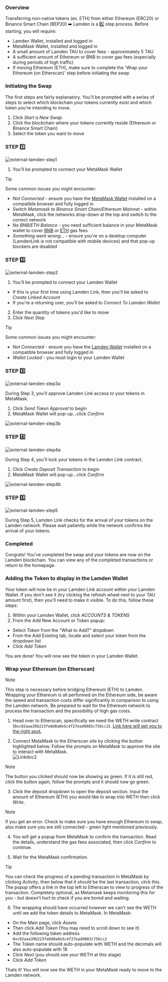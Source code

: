 ### Overview

Transferring non-native tokens (ex. ETH) from either Ethereum (ERC20) or Binance Smart Chain (BEP20) ➡️ Lamden is a 5️⃣ step process. Before starting, you will require:
* Lamden Wallet, installed and logged in
* MetaMask Wallet, installed and logged in
* A small amount of Lamden TAU to cover fees - approximately 5 TAU
* A sufficient amount of Ethereum or BNB to cover gas fees (especially during periods of high traffic)
* If moving Ethereum (ETH), make sure to complete the 'Wrap your Ethereum (on Etherscan)' step before initiating the swap

### Initiating the Swap

The first steps are fairly explanatory. You'll be prompted with a series of steps to select which blockchain your tokens currently exist and which token you're intending to move.

1. Click *Start a New Swap*.
2. Click the blockchain where your tokens currently reside (Ethereum or Binance Smart Chain)
3. Select the token you want to move

### STEP 1️⃣
![external-lamden-step1](./static/external-lamden-step1.png ':size=800')

1. You'll be prompted to connect your MetaMask Wallet

>[!Tip]
>Some common issues you might encounter:<br/>
> * *Not Connected* - ensure you have the [MetaMask Wallet](https://chrome.google.com/webstore/detail/metamask/nkbihfbeogaeaoehlefnkodbefgpgknn?hl=en) installed on a compatible browser and fully logged in<br/>
> * *Switch Metamask to Binance Smart Chain/Ethereum Mainnet* - within MetaMask, click the networks drop-down at the top and switch to the correct network<br/>
> * *No BNB/ETH Balance* - you need sufficient balance in your MetaMask wallet to cover [BNB](https://bscscan.com/gastracker) or [ETH](https://etherscan.io/gastracker) gas fees<br/>
> * *Something went wrong...* - ensure you're on a desktop computer (LamdenLink is not compatible with mobile devices) and that pop-up blockers are disabled

### STEP 2️⃣
![external-lamden-step2](./static/external-lamden-step2.png ':size=800')

1. You'll be prompted to connect your Lamden Wallet
* If this is your first time using Lamden Link, then you'll be asked to *Create Linked Account*
* If you're a returning user, you'll be asked to *Connect To Lamden Wallet*
2. Enter the quantity of tokens you'd like to move
3. Click *Next Step*

>[!Tip]
>Some common issues you might encounter:<br/>
> * *Not Connected* - ensure you have the [Lamden Wallet](https://chrome.google.com/webstore/detail/lamden-wallet-browser-ext/fhfffofbcgbjjojdnpcfompojdjjhdim) installed on a compatible browser and fully logged in<br/>
> * *Wallet Locked* - you must login to your Lamden Wallet

### STEP 3️⃣
![external-lamden-step3a](./static/external-lamden-step3a.png ':size=800')

During Step 3, you'll approve Lamden Link access to your tokens in MetaMask.

1. Click *Send Token Approval* to begin
2. MetaMask Wallet will pop-up...click *Confirm*

![external-lamden-step3b](./static/external-lamden-step3b.png ':size=300')

### STEP 4️⃣
![external-lamden-step4a](./static/external-lamden-step4a.png ':size=800')

During Step 4, you'll lock your tokens in the Lamden Link contract.

1. Click *Create Deposit Transaction* to begin
2. MetaMask Wallet will pop-up...click *Confirm*

![external-lamden-step4b](./static/external-lamden-step4b.png ':size=300')

### STEP 5️⃣
![external-lamden-step5](./static/external-lamden-step5.png ':size=800')

During Step 5, Lamden Link checks for the arrival of your tokens on the Lamden network. Please wait patiently while the network confirms the arrival of your tokens. 

### Completed

Congrats! You've completed the swap and your tokens are now on the Lamden blockchain. You can view any of the completed transactions or return to the homepage.

### Adding the Token to display in the Lamden Wallet
Your token will now be in your Lamden Link account within your Lamden Wallet. If you don't see it (try clicking the refresh wheel next to your TAU amount first), then you'll need to make it visible. To do this, follow these steps:    

1. Within your Lamden Wallet, click *ACCOUNTS & TOKENS*    
2. From the Add New Account or Token popup:    
* Select *Token* from the "What to Add?" dropdown
* From the Add Existing tab, locate and select your token from the dropdown list
* Click *Add Token*

You are done! You will now see the token in your Lamden Wallet.

### Wrap your Ethereum (on Etherscan)

>[!Note]
>This step is necessary before bridging Ethereum (ETH) to Lamden. Wrapping your Ethereum is all performed on the Ethereum side, be aware the speed and transaction costs differ significantly in comparison to using the Lamden network. Be prepared to wait for the Ethereum network to process the transaction and the possibility of high gas costs.    

1. Head over to Etherscan, specifically we need the WETH write contract (`0xc02aaa39b223fe8d0a0e5c4f27ead9083c756cc2`). [Link here will get you to the right spot.](https://etherscan.io/token/0xc02aaa39b223fe8d0a0e5c4f27ead9083c756cc2#writeContract)    

2. Connect MetaMask to the Etherscan site by clicking the button highlighted below. Follow the prompts on MetaMask to approve the site to interact with MetaMask.    
![Linkdoc2](./static/Link2.png ':size=600')

>[!Note] 
>The button you clicked should now be showing as green. If it is still red, click the button again, follow the prompts and it should now go green.    

3. Click the deposit dropdown to open the deposit section. Input the amount of Ethereum (ETH) you would like to wrap into WETH then click *Write*.    

>[!Note]
>If you get an error. Check to make sure you have enough Ethereum to swap, also make sure you are still connected - green light mentioned previously.    

4. You will get a popup from MetaMask to confirm the transaction. Read the details, understand the gas fees associated, then click *Confirm* to continue.    

5. Wait for the MetaMask confirmation.    

>[!Tip]
>You can check the progress of a pending transaction in MetaMask by clicking *Activity*, then below that it *should* be the last transaction, click this. The popup offers a link in the top left to Etherscan to view to progress of the transaction. Completely optional, as Metamask keeps monitoring this for you - but doesn't hurt to check if you are bored and waiting.   

6. The wrapping should have occurred however we can't see the WETH until we add the token details to MetaMask. In MetaMask:    
* On the Main page, click *Assets*
* Then click *Add Token* (You may need to scroll down to see it)
* Add the following token address `0xc02aaa39b223fe8d0a0e5c4f27ead9083c756cc2`
* The Token name should auto-populate with WETH and the decimals will also auto-populate with 18
* Click *Next* (you should see your WETH at this stage)
* Click *Add Token*

Thats it! You will now see the WETH in your MetaMask ready to move to the Lamden network.
